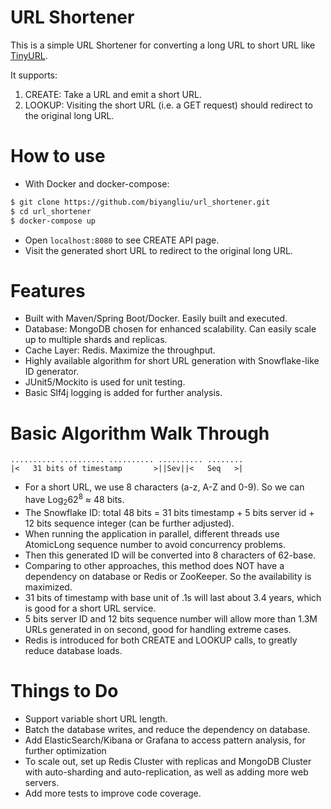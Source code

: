 # URL Shortener #

This is a simple URL Shortener for converting a long URL to short URL like [TinyURL](https://tinyurl.com/app).

It supports:
1. CREATE: Take a URL and emit a short URL.
2. LOOKUP: Visiting the short URL (i.e. a GET request) should redirect to the original long URL.

# How to use 
+ With Docker and docker-compose: 
```sh
$ git clone https://github.com/biyangliu/url_shortener.git
$ cd url_shortener
$ docker-compose up 
```
+ Open `localhost:8080` to see CREATE API page.
+ Visit the generated short URL to redirect to the original long URL.


# Features
+ Built with Maven/Spring Boot/Docker. Easily built and executed.
+ Database: MongoDB chosen for enhanced scalability. Can easily scale up to multiple shards and replicas.
+ Cache Layer: Redis. Maximize the throughput.
+ Highly available algorithm for short URL generation with Snowflake-like ID generator.
+ JUnit5/Mockito is used for unit testing.
+ Basic Slf4j logging is added for further analysis.

# Basic Algorithm Walk Through
```
.......... .......... .......... .......... ........
|<   31 bits of timestamp       >||Sev||<   Seq   >|
```

+ For a short URL, we use 8 characters (a-z, A-Z and 0-9). So we can have Log<sub>2</sub>62<sup>8</sup> ≈ 48 bits.
+ The Snowflake ID: total 48 bits = 31 bits timestamp + 5 bits server id + 12 bits sequence integer (can be further adjusted).
+ When running the application in parallel, different threads use AtomicLong sequence number to avoid concurrency problems.
+ Then this generated ID will be converted into 8 characters of 62-base.
+ Comparing to other approaches, this method does NOT have a dependency on database or Redis or ZooKeeper. So the availability is maximized.
+ 31 bits of timestamp with base unit of .1s will last about 3.4 years, which is good for a short URL service.
+ 5 bits server ID and 12 bits sequence number will allow more than 1.3M URLs generated in on second, good for handling extreme cases.
+ Redis is introduced for both CREATE and LOOKUP calls, to greatly reduce database loads.


# Things to Do
+ Support variable short URL length.
+ Batch the database writes, and reduce the dependency on database.
+ Add ElasticSearch/Kibana or Grafana to access pattern analysis, for further optimization
+ To scale out, set up Redis Cluster with replicas and MongoDB Cluster with auto-sharding and auto-replication, as well as adding more web servers.
+ Add more tests to improve code coverage.
